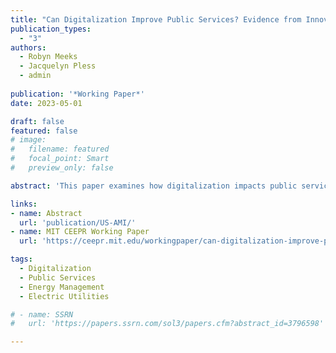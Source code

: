 ```yaml
---
title: "Can Digitalization Improve Public Services? Evidence from Innovation in Energy Management"
publication_types:
  - "3"
authors:
  - Robyn Meeks
  - Jacquelyn Pless
  - admin
  
publication: '*Working Paper*'
date: 2023-05-01

draft: false
featured: false
# image:
#   filename: featured
#   focal_point: Smart
#   preview_only: false

abstract: 'This paper examines how digitalization impacts public service provision through a study of the U.S. power sector. We exploit the staggered timing of electric utilities’ investments in smart meters and find that electricity losses per unit sold decrease by 3.6%. This efficiency improvement is driven by a 5.9% reduction in total losses and 1.2% increase in sales. Additional results suggest this occurs through improvements in energy management. The effects are driven by government-owned utilities as opposed to privately-owned. Through a supplementary analysis of within-utility electricity reliability in Texas, we also find that digitalization decreased power outage duration but not frequency.'

links:
- name: Abstract
  url: 'publication/US-AMI/'
- name: MIT CEEPR Working Paper  
  url: 'https://ceepr.mit.edu/workingpaper/can-digitalization-improve-public-services-evidence-from-innovation-in-energy-management/'

tags:
  - Digitalization
  - Public Services
  - Energy Management
  - Electric Utilities

# - name: SSRN
#   url: 'https://papers.ssrn.com/sol3/papers.cfm?abstract_id=3796598'

---
```

